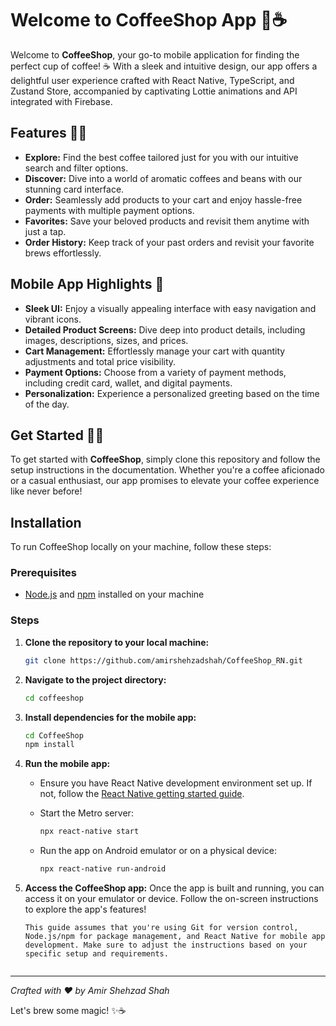 # Welcome to CoffeeShop App 🌟☕

Welcome to **CoffeeShop**, your go-to mobile application for finding the perfect cup of coffee! ☕ With a sleek and intuitive design, our app offers a delightful user experience crafted with React Native, TypeScript, and Zustand Store, accompanied by captivating Lottie animations and API integrated with Firebase.

## Features 🚀🎉

- **Explore:** Find the best coffee tailored just for you with our intuitive search and filter options.
- **Discover:** Dive into a world of aromatic coffees and beans with our stunning card interface.
- **Order:** Seamlessly add products to your cart and enjoy hassle-free payments with multiple payment options.
- **Favorites:** Save your beloved products and revisit them anytime with just a tap.
- **Order History:** Keep track of your past orders and revisit your favorite brews effortlessly.

## Mobile App Highlights 📱

- **Sleek UI:** Enjoy a visually appealing interface with easy navigation and vibrant icons.
- **Detailed Product Screens:** Dive deep into product details, including images, descriptions, sizes, and prices.
- **Cart Management:** Effortlessly manage your cart with quantity adjustments and total price visibility.
- **Payment Options:** Choose from a variety of payment methods, including credit card, wallet, and digital payments.
- **Personalization:** Experience a personalized greeting based on the time of the day.

## Get Started 🚀🔥

To get started with **CoffeeShop**, simply clone this repository and follow the setup instructions in the documentation. Whether you're a coffee aficionado or a casual enthusiast, our app promises to elevate your coffee experience like never before!

## Installation

To run CoffeeShop locally on your machine, follow these steps:

### Prerequisites

- [Node.js](https://nodejs.org/en) and [npm](https://docs.npmjs.com/downloading-and-installing-node-js-and-npm) installed on your machine

### Steps

1. **Clone the repository to your local machine:**

   ```bash
   git clone https://github.com/amirshehzadshah/CoffeeShop_RN.git
   
2. **Navigate to the project directory:**

   ```bash
   cd coffeeshop
   
3. **Install dependencies for the mobile app:**

   ```bash
   cd CoffeeShop
   npm install
   
6. **Run the mobile app:**
   - Ensure you have React Native development environment set up. If not, follow the [React Native getting started guide](https://reactnative.dev/docs/next/environment-setup).
   - Start the Metro server:
     
     ```bash
     npx react-native start
     
   - Run the app on Android emulator or on a physical device:
     
     ```bash
     npx react-native run-android

7. **Access the CoffeeShop app:** Once the app is built and running, you can access it on your emulator or device. Follow the on-screen instructions to explore the app's features!
     
     ```vbnet
     This guide assumes that you're using Git for version control, Node.js/npm for package management, and React Native for mobile app development. Make sure to adjust the instructions based on your specific setup and requirements.


---

*Crafted with ❤️ by Amir Shehzad Shah*

Let's brew some magic! ✨☕
